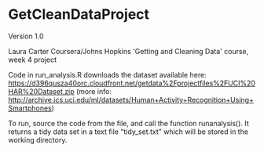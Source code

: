 # GetCleanDataProject
Version 1.0

Laura Carter
Coursera/Johns Hopkins 'Getting and Cleaning Data' course, week 4 project

Code in run_analysis.R downloads the dataset available here: https://d396qusza40orc.cloudfront.net/getdata%2Fprojectfiles%2FUCI%20HAR%20Dataset.zip
(more info: http://archive.ics.uci.edu/ml/datasets/Human+Activity+Recognition+Using+Smartphones)

To run, source the code from the file, and call the function runanalysis().
It returns a tidy data set in a text file "tidy_set.txt" which will be stored in the working directory.
